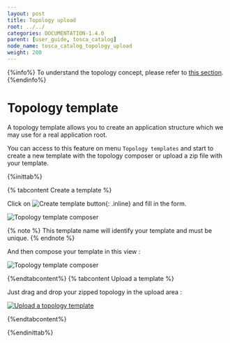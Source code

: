 ```yaml
---
layout: post
title: Topology upload
root: ../../
categories: DOCUMENTATION-1.4.0
parent: [user_guide, tosca_catalog]
node_name: tosca_catalog_topology_upload
weight: 200
---
```


{%info%}
To understand the topology concept, please refer to [this section](#/documentation/1.4.0/concepts/topologies.html).
{%endinfo%}

# Topology template

A topology template allows you to create an application structure which we may use
for a real application root.

You can access to this feature on menu `Topology templates` and start to create
a new template with the topology composer or upload a zip file with your template.

{%inittab%}

{% tabcontent Create a template %}

Click on ![Create template button](../../images/user_guide/user_guide_topology_template_new.png){: .inline} and fill in the form.

![Topology template composer](../../images/1.4.0/user_guide/catalog_new_topo_template.png)

{% note %}
This template name will identify your template and must be unique.
{% endnote %}

And then compose your template in this view :

![Topology template composer](../../images/user_guide/user_guide_topology_template_composer.png)

{%endtabcontent%}
{% tabcontent Upload a template %}

Just drag and drop your zipped topology in the upload area :

[![Upload a topology template](../../images/user_guide/user_guide_topology_template.png)](../../images/user_guide/user_guide_topology_template.png)

{%endtabcontent%}

{%endinittab%}
